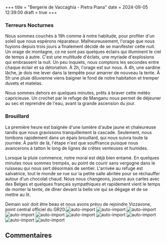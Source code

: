 +++
title = "Bergerie de Vaccaghia - Pietra Piana"
date = 2024-09-05 12:39:00
draft = true
+++
### Terreurs Nocturnes
Nous sommes couchés à 19h comme à notre habitude, pour profiter d'un soleil que nous espérons réparateur. Malheureusement, l'orage que nous fuyions depuis trois jours a finalement décidé de se manifester cette nuit.
Un orage de montagne, ce ne sont pas quelques éclairs qui illuminent le ciel de temps à autre. C'est une multitude d'éclats, une myriade d'explosions qui embrassent la nuit. Un peu inquiets, nous comptons les secondes entre chaque éclair et sa détonation. À 2h, l'orage est sur nous. À 4h, une sardine lâche, je dois me lever dans la tempête pour amarrer de nouveau la tente. À 5h une pluie diluvienne viens baigner le fond de notre habitation et tremper duvets et matelas. 

Nous sommes dehors en quelques minutes, prêts à braver cette météo capricieuse. Un crochet par le refuge de Manganu nous permet de déjeuner au sec et reprendre de l'eau, avant la grande ascension du jour.

### Brouillard
La première heure est baignée d'une lumière d'aube jaune et chaleureuse tandis que nous gravissons tranquillement la cascade. Seulement, nous tombons rapidement dans un épais brouillard, qui nous suivra toute la journée. À partir de là, l'étape n'est que souffrance puisque nous avancerons à tatton le long de lignes de crêtes venteuses et humides.

Lorsque la pluie commence, notre moral est déjà bien entamé. En quelques minutes nous sommes trempés, au point de courir sans vergogne dans le ruisseau qui nous sert désormais de sentier. L'arrivée au refuge est salvatrice, tout le monde se rue sur la petite salle abritée pour se réchauffer autour d'un chocolat chaud. Nous nous changeons, jouons aux cartes avec des Belges et quelques français sympathiques et rapidement vient le temps de monter la tente, de dîner devant la belle vie qui se dégage et de se mettre au lit. 

Demain soir doit être beau et nous avons prévu de rejoindre Vizzavone, point central officiel du GR20.![auto-import](https://thumbsnap.com/i/Sp3k9viq.jpg)
![auto-import](https://thumbsnap.com/i/GtWc4KXT.jpg)
![auto-import](https://thumbsnap.com/i/t1HYiLDP.jpg)
![auto-import](https://thumbsnap.com/i/PcERY2cy.jpg)
![auto-import](https://thumbsnap.com/i/hrnjubh3.jpg)
![auto-import](https://thumbsnap.com/i/jVtKV14u.jpg)
![auto-import](https://thumbsnap.com/i/vftXEzxM.jpg)
![auto-import](https://thumbsnap.com/i/gEhVaD68.jpg)
![auto-import](https://thumbsnap.com/i/9UCji6cu.jpg)
![auto-import](https://thumbsnap.com/i/bJQy57AE.jpg)
## Commentaires
